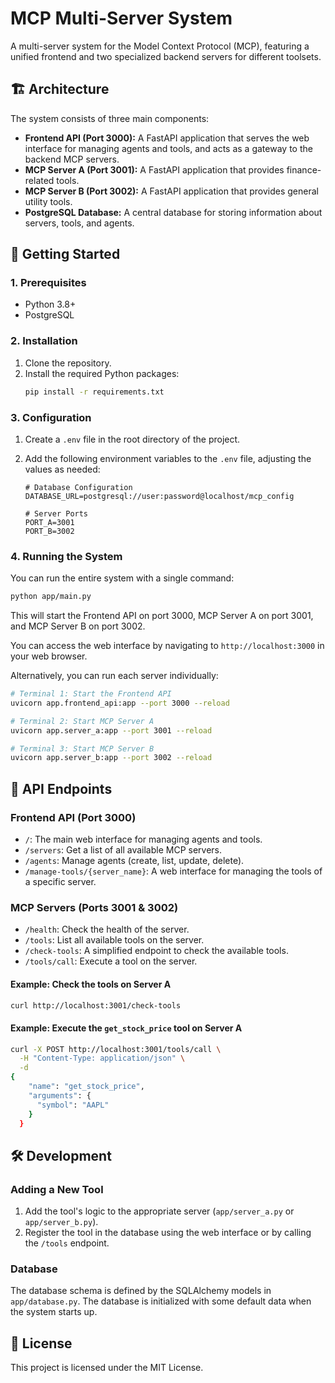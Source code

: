 # MCP Multi-Server System

A multi-server system for the Model Context Protocol (MCP), featuring a unified frontend and two specialized backend servers for different toolsets.

## 🏗️ Architecture

The system consists of three main components:

-   **Frontend API (Port 3000):** A FastAPI application that serves the web interface for managing agents and tools, and acts as a gateway to the backend MCP servers.
-   **MCP Server A (Port 3001):** A FastAPI application that provides finance-related tools.
-   **MCP Server B (Port 3002):** A FastAPI application that provides general utility tools.
-   **PostgreSQL Database:** A central database for storing information about servers, tools, and agents.

## 🚀 Getting Started

### 1. Prerequisites

-   Python 3.8+
-   PostgreSQL

### 2. Installation

1.  Clone the repository.
2.  Install the required Python packages:
    ```bash
    pip install -r requirements.txt
    ```

### 3. Configuration

1.  Create a `.env` file in the root directory of the project.
2.  Add the following environment variables to the `.env` file, adjusting the values as needed:

    ```env
    # Database Configuration
    DATABASE_URL=postgresql://user:password@localhost/mcp_config

    # Server Ports
    PORT_A=3001
    PORT_B=3002
    ```

### 4. Running the System

You can run the entire system with a single command:

```bash
python app/main.py
```

This will start the Frontend API on port 3000, MCP Server A on port 3001, and MCP Server B on port 3002.

You can access the web interface by navigating to `http://localhost:3000` in your web browser.

Alternatively, you can run each server individually:

```bash
# Terminal 1: Start the Frontend API
uvicorn app.frontend_api:app --port 3000 --reload

# Terminal 2: Start MCP Server A
uvicorn app.server_a:app --port 3001 --reload

# Terminal 3: Start MCP Server B
uvicorn app.server_b:app --port 3002 --reload
```

## 🔗 API Endpoints

### Frontend API (Port 3000)

-   `/`: The main web interface for managing agents and tools.
-   `/servers`: Get a list of all available MCP servers.
-   `/agents`: Manage agents (create, list, update, delete).
-   `/manage-tools/{server_name}`: A web interface for managing the tools of a specific server.

### MCP Servers (Ports 3001 & 3002)

-   `/health`: Check the health of the server.
-   `/tools`: List all available tools on the server.
-   `/check-tools`: A simplified endpoint to check the available tools.
-   `/tools/call`: Execute a tool on the server.

#### Example: Check the tools on Server A

```bash
curl http://localhost:3001/check-tools
```

#### Example: Execute the `get_stock_price` tool on Server A

```bash
curl -X POST http://localhost:3001/tools/call \
  -H "Content-Type: application/json" \
  -d 
{
    "name": "get_stock_price",
    "arguments": {
      "symbol": "AAPL"
    }
  }
```

## 🛠️ Development

### Adding a New Tool

1.  Add the tool's logic to the appropriate server (`app/server_a.py` or `app/server_b.py`).
2.  Register the tool in the database using the web interface or by calling the `/tools` endpoint.

### Database

The database schema is defined by the SQLAlchemy models in `app/database.py`. The database is initialized with some default data when the system starts up.

## 📝 License

This project is licensed under the MIT License.
